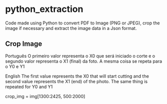 # python_extraction

Code made using Python to convert PDF to Image (PNG or JPEG), crop the image if necessary and extract the image data in a Json format.

## Crop Image

Português
O primeiro valor representa o X0 que será iniciado o corte e o segundo valor representa o X1 (final) da foto.
A mesma coisa se repeta para o Y0 e Y1

English
The first value represents the X0 that will start cutting and the second value represents the X1 (end) of the photo.
The same thing is repeated for Y0 and Y1

crop_img = img[1300:2425, 500:2000]
